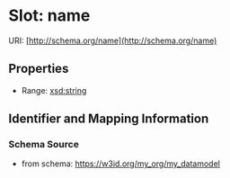 # Slot: name

URI: [http://schema.org/name](http://schema.org/name)



<!-- no inheritance hierarchy -->


## Properties

 * Range: [xsd:string](http://www.w3.org/2001/XMLSchema#string)



## Identifier and Mapping Information







### Schema Source


* from schema: https://w3id.org/my_org/my_datamodel



